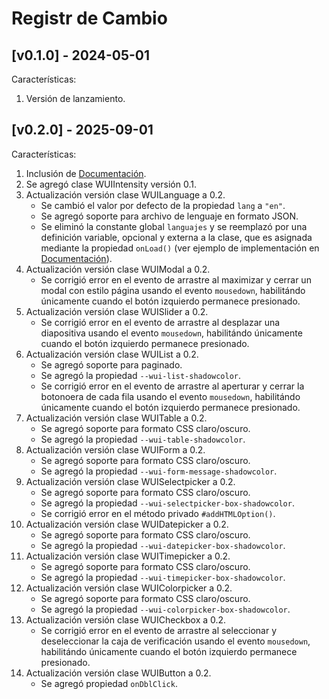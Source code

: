 # Registr de Cambio

## [v0.1.0] - 2024-05-01

Características:

1. Versión de lanzamiento.

## [v0.2.0] - 2025-09-01

Características:

1. Inclusión de [Documentación](./LEEME.md).
2. Se agregó clase WUIIntensity versión 0.1.
3. Actualización versión clase WUILanguage a 0.2.
	- Se cambió el valor por defecto de la propiedad `lang` a `"en"`.
	- Se agregó soporte para archivo de lenguaje en formato JSON.
	- Se eliminó la constante global `languajes` y se reemplazó por una definición variable, opcional y externa a la clase, que es asignada mediante la propiedad `onLoad()` (ver ejemplo de implementación en [Documentación](./LEEME.md?#wuiLanguage)).
4. Actualización versión clase WUIModal a 0.2.
	- Se corrigió error en el evento de arrastre al maximizar y cerrar un modal con estilo página usando el evento `mousedown`, habilitándo únicamente cuando el botón izquierdo permanece presionado.
5. Actualización versión clase WUISlider a 0.2.
	- Se corrigió error en el evento de arrastre al desplazar una diapositiva usando el evento `mousedown`, habilitándo únicamente cuando el botón izquierdo permanece presionado.
6. Actualización versión clase WUIList a 0.2.
	- Se agregó soporte para paginado.
	- Se agregó la propiedad `--wui-list-shadowcolor`.
	- Se corrigió error en el evento de arrastre al aperturar y cerrar la botonoera de cada fila usando el evento `mousedown`, habilitándo únicamente cuando el botón izquierdo permanece presionado.
7. Actualización versión clase WUITable a 0.2.
	- Se agregó soporte para formato CSS claro/oscuro.
	- Se agregó la propiedad `--wui-table-shadowcolor`.
8. Actualización versión clase WUIForm a 0.2.
	- Se agregó soporte para formato CSS claro/oscuro.
	- Se agregó la propiedad `--wui-form-message-shadowcolor`.
9. Actualización versión clase WUISelectpicker a 0.2.
	- Se agregó soporte para formato CSS claro/oscuro.
	- Se agregó la propiedad `--wui-selectpicker-box-shadowcolor`.
	- Se corrigió error en el método privado `#addHTMLOption()`.
10. Actualización versión clase WUIDatepicker a 0.2.
	- Se agregó soporte para formato CSS claro/oscuro.
	- Se agregó la propiedad `--wui-datepicker-box-shadowcolor`.
11. Actualización versión clase WUITimepicker a 0.2.
	- Se agregó soporte para formato CSS claro/oscuro.
	- Se agregó la propiedad `--wui-timepicker-box-shadowcolor`.
12. Actualización versión clase WUIColorpicker a 0.2.
	- Se agregó soporte para formato CSS claro/oscuro.
	- Se agregó la propiedad `--wui-colorpicker-box-shadowcolor`.
13. Actualización versión clase WUICheckbox a 0.2.
	- Se corrigió error en el evento de arrastre al seleccionar y deseleccionar la caja de verificación usando el evento `mousedown`, habilitándo únicamente cuando el botón izquierdo permanece presionado.
14. Actualización versión clase WUIButton a 0.2.
	- Se agregó propiedad `onDblClick`.